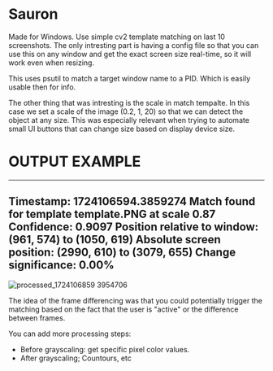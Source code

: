 # Sauron

Made for Windows.
Use simple cv2 template matching on last 10 screenshots. 
The only intresting part is having a config file so that you can use this on any window and get the exact screen size real-time, so it will work even when resizing.

This uses psutil to match a target window name to a PID. Which is easily usable then for info. 

The other thing that was intresting is the scale in match tempalte. In this case we set a scale of the image (0.2, 1, 20) so that we can detect the object at any size.
This was especially relevant when trying to automate small UI buttons that can change size based on display device size. 

# OUTPUT EXAMPLE
--------------------------------------------------
Timestamp: 1724106594.3859274
Match found for template template.PNG at scale 0.87
Confidence: 0.9097
Position relative to window: (961, 574) to (1050, 619)
Absolute screen position: (2990, 610) to (3079, 655)
Change significance: 0.00%
--------------------------------------------------

![processed_1724106859 3954706](https://github.com/user-attachments/assets/907acc0f-14b2-4ba4-ada8-fcbf15e0d90c)

The idea of the frame differencing was that you could potentially trigger the matching based on the fact that the user is "active" or the difference between frames. 

You can add more processing steps: 
- Before grayscaling: get specific pixel color values.
- After grayscaling; Countours, etc
